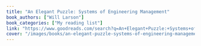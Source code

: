 ```yaml
---
title: "An Elegant Puzzle: Systems of Engineering Management"
book_authors: ["Will Larson"]
book_categories: ["My reading list"]
link: "https://www.goodreads.com/search?q=An+Elegant+Puzzle:+Systems+of+Engineering+Management+Will+Larson"
cover: "/images/books/an-elegant-puzzle-systems-of-engineering-management.jpg"
---
```

